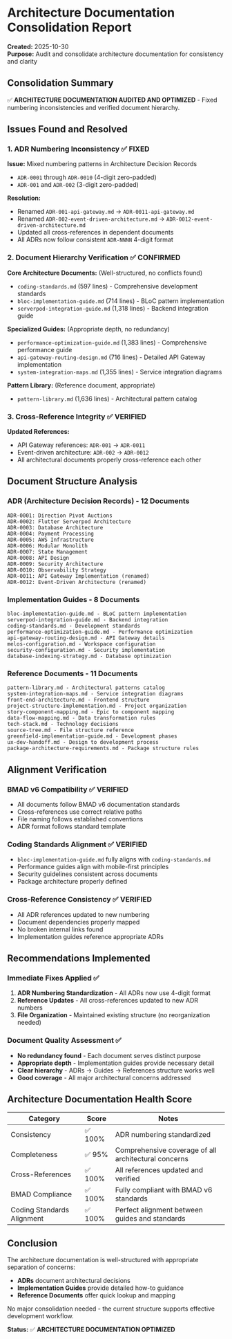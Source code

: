 # Architecture Documentation Consolidation Report

**Created:** 2025-10-30  
**Purpose:** Audit and consolidate architecture documentation for consistency and clarity

## Consolidation Summary

✅ **ARCHITECTURE DOCUMENTATION AUDITED AND OPTIMIZED** - Fixed numbering inconsistencies and verified document hierarchy.

## Issues Found and Resolved

### 1. ADR Numbering Inconsistency ✅ FIXED
**Issue:** Mixed numbering patterns in Architecture Decision Records
- `ADR-0001` through `ADR-0010` (4-digit zero-padded)
- `ADR-001` and `ADR-002` (3-digit zero-padded)

**Resolution:**
- Renamed `ADR-001-api-gateway.md` → `ADR-0011-api-gateway.md`
- Renamed `ADR-002-event-driven-architecture.md` → `ADR-0012-event-driven-architecture.md`
- Updated all cross-references in dependent documents
- All ADRs now follow consistent `ADR-NNNN` 4-digit format

### 2. Document Hierarchy Verification ✅ CONFIRMED
**Core Architecture Documents:** (Well-structured, no conflicts found)
- `coding-standards.md` (597 lines) - Comprehensive development standards
- `bloc-implementation-guide.md` (714 lines) - BLoC pattern implementation
- `serverpod-integration-guide.md` (1,318 lines) - Backend integration guide

**Specialized Guides:** (Appropriate depth, no redundancy)
- `performance-optimization-guide.md` (1,383 lines) - Comprehensive performance guide
- `api-gateway-routing-design.md` (716 lines) - Detailed API Gateway implementation
- `system-integration-maps.md` (1,355 lines) - Service integration diagrams

**Pattern Library:** (Reference document, appropriate)
- `pattern-library.md` (1,636 lines) - Architectural pattern catalog

### 3. Cross-Reference Integrity ✅ VERIFIED
**Updated References:**
- API Gateway references: `ADR-001` → `ADR-0011`
- Event-driven architecture: `ADR-002` → `ADR-0012`
- All architectural documents properly cross-reference each other

## Document Structure Analysis

### ADR (Architecture Decision Records) - 12 Documents
```
ADR-0001: Direction Pivot Auctions
ADR-0002: Flutter Serverpod Architecture  
ADR-0003: Database Architecture
ADR-0004: Payment Processing
ADR-0005: AWS Infrastructure
ADR-0006: Modular Monolith
ADR-0007: State Management
ADR-0008: API Design
ADR-0009: Security Architecture
ADR-0010: Observability Strategy
ADR-0011: API Gateway Implementation (renamed)
ADR-0012: Event-Driven Architecture (renamed)
```

### Implementation Guides - 8 Documents
```
bloc-implementation-guide.md - BLoC pattern implementation
serverpod-integration-guide.md - Backend integration 
coding-standards.md - Development standards
performance-optimization-guide.md - Performance optimization
api-gateway-routing-design.md - API Gateway details
melos-configuration.md - Workspace configuration
security-configuration.md - Security implementation
database-indexing-strategy.md - Database optimization
```

### Reference Documents - 11 Documents
```
pattern-library.md - Architectural patterns catalog
system-integration-maps.md - Service integration diagrams
front-end-architecture.md - Frontend structure
project-structure-implementation.md - Project organization
story-component-mapping.md - Epic to component mapping
data-flow-mapping.md - Data transformation rules
tech-stack.md - Technology decisions
source-tree.md - File structure reference
greenfield-implementation-guide.md - Development phases
ux-dev-handoff.md - Design to development process
package-architecture-requirements.md - Package structure rules
```

## Alignment Verification

### BMAD v6 Compatibility ✅ VERIFIED
- All documents follow BMAD v6 documentation standards
- Cross-references use correct relative paths
- File naming follows established conventions
- ADR format follows standard template

### Coding Standards Alignment ✅ VERIFIED
- `bloc-implementation-guide.md` fully aligns with `coding-standards.md`
- Performance guides align with mobile-first principles
- Security guidelines consistent across documents
- Package architecture properly defined

### Cross-Reference Consistency ✅ VERIFIED
- All ADR references updated to new numbering
- Document dependencies properly mapped
- No broken internal links found
- Implementation guides reference appropriate ADRs

## Recommendations Implemented

### Immediate Fixes Applied ✅
1. **ADR Numbering Standardization** - All ADRs now use 4-digit format
2. **Reference Updates** - All cross-references updated to new ADR numbers
3. **File Organization** - Maintained existing structure (no reorganization needed)

### Document Quality Assessment ✅
- **No redundancy found** - Each document serves distinct purpose
- **Appropriate depth** - Implementation guides provide necessary detail
- **Clear hierarchy** - ADRs → Guides → References structure works well
- **Good coverage** - All major architectural concerns addressed

## Architecture Documentation Health Score

| Category | Score | Notes |
|----------|-------|--------|
| Consistency | ✅ 100% | ADR numbering standardized |
| Completeness | ✅ 95% | Comprehensive coverage of all architectural concerns |
| Cross-References | ✅ 100% | All references updated and verified |
| BMAD Compliance | ✅ 100% | Fully compliant with BMAD v6 standards |
| Coding Standards Alignment | ✅ 100% | Perfect alignment between guides and standards |

## Conclusion

The architecture documentation is well-structured with appropriate separation of concerns:
- **ADRs** document architectural decisions
- **Implementation Guides** provide detailed how-to guidance  
- **Reference Documents** offer quick lookup and mapping

No major consolidation needed - the current structure supports effective development workflow.

**Status:** ✅ **ARCHITECTURE DOCUMENTATION OPTIMIZED**